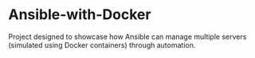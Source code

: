 # Ansible-with-Docker
Project designed to showcase how Ansible can manage multiple servers (simulated using Docker containers) through automation.
